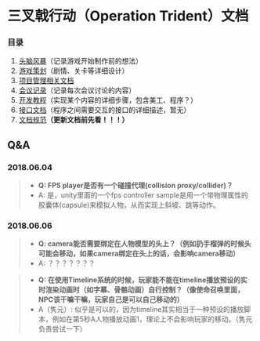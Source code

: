 # 三叉戟行动（Operation Trident）文档

### 目录
1. [头脑风暴](brainstorm/README.MD)（记录游戏开始制作前的想法）
2. [游戏策划](planning/game/README.MD)（剧情、关卡等详细设计）
3. [项目管理相关文档](planning/project/README.MD)
4. [会议记录](minutes/README.MD)（记录每次会议讨论的内容）
5. [开发教程](tutorial/README.MD)（实现某个内容的详细步骤，包含美工、程序？）
6. [接口文档](interface/README.MD)（程序之间需要交互的接口的详细描述，暂无）
7. [文档规范](CONTRIBUTING.MD)**（更新文档前先看！！！）**

## Q&A
### 2018.06.04

> - **Q: FPS player是否有一个碰撞代理(collision proxy/collider)？**  
> - A: 是，unity里面的一个fps controller sample是用一个带物理属性的胶囊体(capsule)来模拟人物，从而实现上斜坡、跳等动作。

### 2018.06.06

> - **Q: camera能否需要绑定在人物模型的头上？（例如扔手榴弹的时候头可能会移动，如果camera绑定在头上的话，会影响camera移动）**
> - A: ？？？？？？？

> - **Q: 在使用Timeline系统的时候，玩家能不能在timeline播放预设的实时渲染动画时（如字幕、骨骼动画）自行控制？（像使命召唤里面，NPC该干嘛干嘛，玩家自己是可以自己移动的）**
> - A（隽元）: 似乎是可以的，因为timeline其实相当于一种预设的播放脚本，例如在第5秒A人物播放动画1，理论上不会影响玩家的移动。（隽元负责尝试一下）
